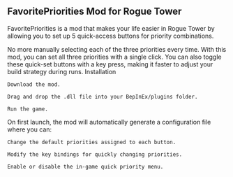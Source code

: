## FavoritePriorities Mod for Rogue Tower

FavoritePriorities is a mod that makes your life easier in Rogue Tower by allowing you to set up 5 quick-access buttons for priority combinations.

No more manually selecting each of the three priorities every time. With this mod, you can set all three priorities with a single click.
You can also toggle these quick-set buttons with a key press, making it faster to adjust your build strategy during runs.
Installation

    Download the mod.

    Drag and drop the .dll file into your BepInEx/plugins folder.

    Run the game.

On first launch, the mod will automatically generate a configuration file where you can:

    Change the default priorities assigned to each button.

    Modify the key bindings for quickly changing priorities.

    Enable or disable the in-game quick priority menu.
